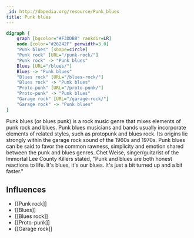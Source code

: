 ```yaml
---
_id: http://dbpedia.org/resource/Punk_blues
title: Punk blues
---
```


```dot
digraph {
	graph [bgcolor="#F3DDB8" rankdir=LR]
	node [color="#26242F" penwidth=3.0]
	"Punk blues" [shape=circle]
	"Punk rock" [URL="/punk-rock/"]
	"Punk rock" -> "Punk blues"
	Blues [URL="/blues/"]
	Blues -> "Punk blues"
	"Blues rock" [URL="/blues-rock/"]
	"Blues rock" -> "Punk blues"
	"Proto-punk" [URL="/proto-punk/"]
	"Proto-punk" -> "Punk blues"
	"Garage rock" [URL="/garage-rock/"]
	"Garage rock" -> "Punk blues"
}
```

Punk blues (or blues punk) is a rock music genre that mixes elements of punk rock and blues. Punk blues musicians and bands usually incorporate elements of related styles, such as protopunk and blues rock. Its origins lie strongly within the garage rock sound of the 1960s and 1970s. Punk blues can be said to favor the common rawness, simplicity and emotion shared between the punk and blues genres. Chet Weise, singer/guitarist of the Immortal Lee County Killers stated, "Punk and blues are both honest reactions to life. It's blues, it's our blues. It's just a bit turned up and a bit faster."

## Influences
- [[Punk rock]]
- [[Blues]]
- [[Blues rock]]
- [[Proto-punk]]
- [[Garage rock]]
